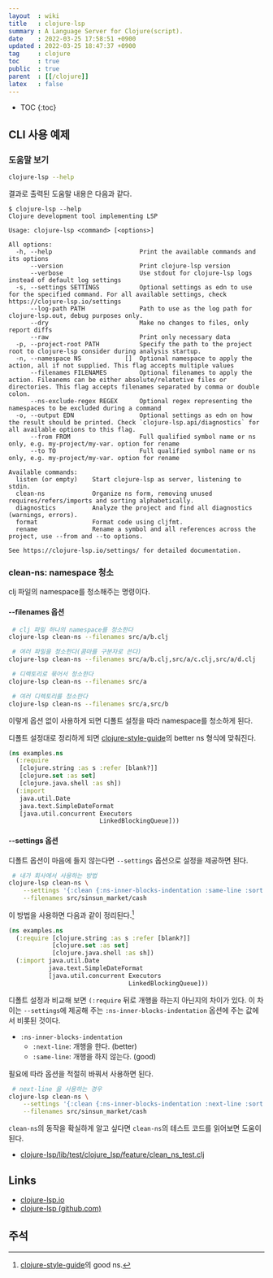 ```yaml
---
layout  : wiki
title   : clojure-lsp
summary : A Language Server for Clojure(script).
date    : 2022-03-25 17:58:51 +0900
updated : 2022-03-25 18:47:37 +0900
tag     : clojure
toc     : true
public  : true
parent  : [[/clojure]]
latex   : false
---
```

* TOC
{:toc}

## CLI 사용 예제

### 도움말 보기

```bash
clojure-lsp --help
```

결과로 출력된 도움말 내용은 다음과 같다.

```
$ clojure-lsp --help
Clojure development tool implementing LSP

Usage: clojure-lsp <command> [<options>]

All options:
  -h, --help                        Print the available commands and its options
      --version                     Print clojure-lsp version
      --verbose                     Use stdout for clojure-lsp logs instead of default log settings
  -s, --settings SETTINGS           Optional settings as edn to use for the specified command. For all available settings, check https://clojure-lsp.io/settings
      --log-path PATH               Path to use as the log path for clojure-lsp.out, debug purposes only.
      --dry                         Make no changes to files, only report diffs
      --raw                         Print only necessary data
  -p, --project-root PATH           Specify the path to the project root to clojure-lsp consider during analysis startup.
  -n, --namespace NS            []  Optional namespace to apply the action, all if not supplied. This flag accepts multiple values
      --filenames FILENAMES         Optional filenames to apply the action. Fileanems can be either absolute/relatetive files or directories. This flag accepts filenames separated by comma or double colon.
      --ns-exclude-regex REGEX      Optional regex representing the namespaces to be excluded during a command
  -o, --output EDN                  Optional settings as edn on how the result should be printed. Check `clojure-lsp.api/diagnostics` for all available options to this flag.
      --from FROM                   Full qualified symbol name or ns only, e.g. my-project/my-var. option for rename
      --to TO                       Full qualified symbol name or ns only, e.g. my-project/my-var. option for rename

Available commands:
  listen (or empty)    Start clojure-lsp as server, listening to stdin.
  clean-ns             Organize ns form, removing unused requires/refers/imports and sorting alphabetically.
  diagnostics          Analyze the project and find all diagnostics (warnings, errors).
  format               Format code using cljfmt.
  rename               Rename a symbol and all references across the project, use --from and --to options.

See https://clojure-lsp.io/settings/ for detailed documentation.
``` 

### clean-ns: namespace 청소

clj 파일의 namespace를 청소해주는 명령이다.

#### \-\-filenames 옵션

```bash
 # clj 파일 하나의 namespace를 청소한다
clojure-lsp clean-ns --filenames src/a/b.clj

 # 여러 파일을 청소한다(콤마를 구분자로 쓴다)
clojure-lsp clean-ns --filenames src/a/b.clj,src/a/c.clj,src/a/d.clj

 # 디렉토리로 묶어서 청소한다
clojure-lsp clean-ns --filenames src/a

 # 여러 디렉토리를 청소한다
clojure-lsp clean-ns --filenames src/a,src/b
```

이렇게 옵션 없이 사용하게 되면 디폴트 설정을 따라 namespace를 청소하게 된다.

디폴트 설정대로 정리하게 되면 [clojure-style-guide]( https://github.com/bbatsov/clojure-style-guide#line-breaks-in-ns )의 better ns 형식에 맞춰진다.

```clojure
(ns examples.ns
  (:require
   [clojure.string :as s :refer [blank?]]
   [clojure.set :as set]
   [clojure.java.shell :as sh])
  (:import
   java.util.Date
   java.text.SimpleDateFormat
   [java.util.concurrent Executors
                         LinkedBlockingQueue]))
```

#### \-\-settings 옵션

디폴트 옵션이 마음에 들지 않는다면 `--settings` 옵션으로 설정을 제공하면 된다.

```bash
 # 내가 회사에서 사용하는 방법
clojure-lsp clean-ns \
    --settings '{:clean {:ns-inner-blocks-indentation :same-line :sort {:ns true :require true :import true :refer {:max-line-length 80}}}}' \
    --filenames src/sinsun_market/cash
```

이 방법을 사용하면 다음과 같이 정리된다.[^ns-good]

```clojure
(ns examples.ns
  (:require [clojure.string :as s :refer [blank?]]
            [clojure.set :as set]
            [clojure.java.shell :as sh])
  (:import java.util.Date
           java.text.SimpleDateFormat
           [java.util.concurrent Executors
                                 LinkedBlockingQueue]))
```

디폴트 설정과 비교해 보면 `(:require` 뒤로 개행을 하는지 아닌지의 차이가 있다.
이 차이는 `--settings`에 제공해 주는 `:ns-inner-blocks-indentation` 옵션에 주는 값에서 비롯된 것이다.

- `:ns-inner-blocks-indentation`
    - `:next-line`: 개행을 한다. (better)
    - `:same-line`: 개행을 하지 않는다. (good)

필요에 따라 옵션을 적절히 바꿔서 사용하면 된다.

```bash
 # next-line 을 사용하는 경우
clojure-lsp clean-ns \
    --settings '{:clean {:ns-inner-blocks-indentation :next-line :sort {:ns true :require true :import true :refer {:max-line-length 80}}}}' \
    --filenames src/sinsun_market/cash
```

`clean-ns`의 동작을 확실하게 알고 싶다면 `clean-ns`의 테스트 코드를 읽어보면 도움이 된다.

- [clojure-lsp/lib/test/clojure_lsp/feature/clean_ns_test.clj]( https://github.com/clojure-lsp/clojure-lsp/blob/62075f342dc98f5bbae0a59ee68e91e5c38aacfa/lib/test/clojure_lsp/feature/clean_ns_test.clj )



## Links

- [clojure-lsp.io]( https://clojure-lsp.io/ )
- [clojure-lsp (github.com)]( https://github.com/clojure-lsp/clojure-lsp/ )

## 주석

[^ns-better]: [clojure-style-guide]( https://github.com/bbatsov/clojure-style-guide#line-breaks-in-ns )의 better ns.
[^ns-good]: [clojure-style-guide]( https://github.com/bbatsov/clojure-style-guide#line-breaks-in-ns )의 good ns.
